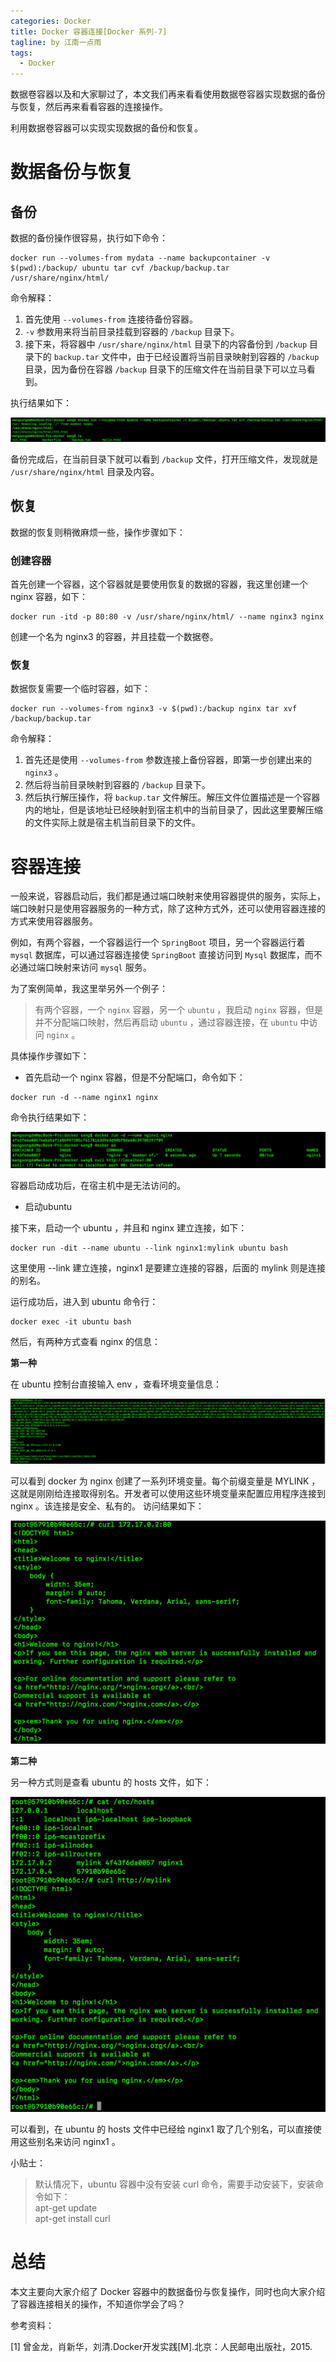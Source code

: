 ```yaml
---
categories: Docker
title: Docker 容器连接[Docker 系列-7]
tagline: by 江南一点雨
tags: 
  - Docker
---
```


数据卷容器以及和大家聊过了，本文我们再来看看使用数据卷容器实现数据的备份与恢复，然后再来看看容器的连接操作。

<!--more-->

利用数据卷容器可以实现实现数据的备份和恢复。

# 数据备份与恢复

## 备份

数据的备份操作很容易，执行如下命令：  

```
docker run --volumes-from mydata --name backupcontainer -v $(pwd):/backup/ ubuntu tar cvf /backup/backup.tar /usr/share/nginx/html/
```  

命令解释：

1. 首先使用 `--volumes-from` 连接待备份容器。
2. `-v` 参数用来将当前目录挂载到容器的 `/backup` 目录下。
3. 接下来，将容器中 `/usr/share/nginx/html` 目录下的内容备份到 `/backup` 目录下的 `backup.tar` 文件中，由于已经设置将当前目录映射到容器的 `/backup` 目录，因为备份在容器 `/backup` 目录下的压缩文件在当前目录下可以立马看到。  

执行结果如下：

![19-1](/assets/images/2019/java/image_javaboy/0530/19-1.png)  

备份完成后，在当前目录下就可以看到 `/backup` 文件，打开压缩文件，发现就是 `/usr/share/nginx/html` 目录及内容。

## 恢复

数据的恢复则稍微麻烦一些，操作步骤如下：

### 创建容器

首先创建一个容器，这个容器就是要使用恢复的数据的容器，我这里创建一个 nginx 容器，如下：

```
docker run -itd -p 80:80 -v /usr/share/nginx/html/ --name nginx3 nginx
```  

创建一个名为 nginx3 的容器，并且挂载一个数据卷。

### 恢复

数据恢复需要一个临时容器，如下：
```
docker run --volumes-from nginx3 -v $(pwd):/backup nginx tar xvf /backup/backup.tar
```  

命令解释：  

1. 首先还是使用 `--volumes-from` 参数连接上备份容器，即第一步创建出来的 `nginx3` 。
2. 然后将当前目录映射到容器的 `/backup` 目录下。
3. 然后执行解压操作，将 `backup.tar` 文件解压。解压文件位置描述是一个容器内的地址，但是该地址已经映射到宿主机中的当前目录了，因此这里要解压缩的文件实际上就是宿主机当前目录下的文件。

# 容器连接

一般来说，容器启动后，我们都是通过端口映射来使用容器提供的服务，实际上，端口映射只是使用容器服务的一种方式，除了这种方式外，还可以使用容器连接的方式来使用容器服务。

例如，有两个容器，一个容器运行一个 `SpringBoot` 项目，另一个容器运行着 `mysql` 数据库，可以通过容器连接使 `SpringBoot` 直接访问到 `Mysql` 数据库，而不必通过端口映射来访问 `mysql` 服务。

为了案例简单，我这里举另外一个例子：  

> 有两个容器，一个 `nginx` 容器，另一个 `ubuntu` ，我启动 `nginx` 容器，但是并不分配端口映射，然后再启动 `ubuntu` ，通过容器连接，在 `ubuntu` 中访问 `nginx` 。  


具体操作步骤如下：  

- 首先启动一个 nginx 容器，但是不分配端口，命令如下：  

```
docker run -d --name nginx1 nginx
```  

命令执行结果如下：  

![20-1](/assets/images/2019/java/image_javaboy/0530/20-1.png)  

容器启动成功后，在宿主机中是无法访问的。  

- 启动ubuntu

接下来，启动一个 ubuntu ，并且和 nginx 建立连接，如下：  

```
docker run -dit --name ubuntu --link nginx1:mylink ubuntu bash
```  

这里使用 --link 建立连接，nginx1 是要建立连接的容器，后面的 mylink 则是连接的别名。  

运行成功后，进入到 ubuntu 命令行：  

```
docker exec -it ubuntu bash
```  

然后，有两种方式查看 nginx 的信息：  

**第一种**   

在 ubuntu 控制台直接输入 env ，查看环境变量信息：  

![20-2](/assets/images/2019/java/image_javaboy/0530/20-2.png)  

可以看到 docker 为 nginx 创建了一系列环境变量。每个前缀变量是 MYLINK ，这就是刚刚给连接取得别名。开发者可以使用这些环境变量来配置应用程序连接到 nginx 。该连接是安全、私有的。 访问结果如下：  

![20-3](/assets/images/2019/java/image_javaboy/0530/20-3.png)  

**第二种**   

另一种方式则是查看 ubuntu 的 hosts 文件，如下：  

![20-4](/assets/images/2019/java/image_javaboy/0530/20-4.png)  

可以看到，在 ubuntu 的 hosts 文件中已经给 nginx1 取了几个别名，可以直接使用这些别名来访问 nginx1 。

小贴士：  

> 默认情况下，ubuntu 容器中没有安装 curl 命令，需要手动安装下，安装命令如下：  
> apt-get update  
> apt-get install curl

# 总结

本文主要向大家介绍了 Docker 容器中的数据备份与恢复操作，同时也向大家介绍了容器连接相关的操作，不知道你学会了吗？

参考资料：

[1] 曾金龙，肖新华，刘清.Docker开发实践[M].北京：人民邮电出版社，2015.